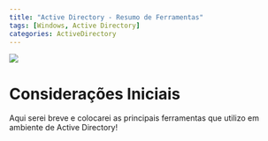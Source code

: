 ```yaml
---
title: "Active Directory - Resumo de Ferramentas"
tags: [Windows, Active Directory]
categories: ActiveDirectory
---
```


![](https://raw.githubusercontent.com/0x4rt3mis/0x4rt3mis.github.io/master/img/active-enum/ferramentas.png)

# Considerações Iniciais

Aqui serei breve e colocarei as principais ferramentas que utilizo em ambiente de Active Directory!


